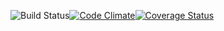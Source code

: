![Build Status](https://codeship.com/projects/d9986f00-0afe-0133-67ba-2696e3e4b295/status?branch=master)[![Code Climate](https://codeclimate.com/github/KellyTeresa/queer-friendly-venues/badges/gpa.svg)](https://codeclimate.com/github/KellyTeresa/queer-friendly-venues)[![Coverage Status](https://coveralls.io/repos/KellyTeresa/queer-friendly-venues/badge.svg?branch=master&service=github)](https://coveralls.io/github/KellyTeresa/queer-friendly-venues?branch=master)
